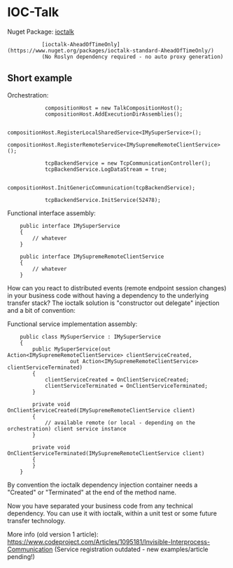 # IOC-Talk

Nuget Package: [ioctalk](https://www.nuget.org/packages/ioctalk-standard/)

			   [ioctalk-AheadOfTimeOnly](https://www.nuget.org/packages/ioctalk-standard-AheadOfTimeOnly/)
			   (No Roslyn dependency required - no auto proxy generation)

## Short example

Orchestration:
```
            compositionHost = new TalkCompositionHost();
            compositionHost.AddExecutionDirAssemblies();

            compositionHost.RegisterLocalSharedService<IMySuperService>();
            compositionHost.RegisterRemoteService<IMySupremeRemoteClientService>();

            tcpBackendService = new TcpCommunicationController();
            tcpBackendService.LogDataStream = true;

            compositionHost.InitGenericCommunication(tcpBackendService);

            tcpBackendService.InitService(52478);
```

Functional interface assembly:
```
	public interface IMySuperService
	{
		// whatever
	}
```

```
	public interface IMySupremeRemoteClientService
	{
		// whatever
	}
```

How can you react to distributed events (remote endpoint session changes) in your business code without having a dependency to the underlying transfer stack?
The ioctalk solution is "constructor out delegate" injection and a bit of convention:

Functional service implementation assembly:
```
	public class MySuperService : IMySuperService
	{
		public MySuperService(out Action<IMySupremeRemoteClientService> clientServiceCreated, 
					out Action<IMySupremeRemoteClientService> clientServiceTerminated)
		{
			clientServiceCreated = OnClientServiceCreated;
			clientServiceTerminated = OnClientServiceTerminated;
		}

		private void OnClientServiceCreated(IMySupremeRemoteClientService client)
		{
			// available remote (or local - depending on the orchestration) client service instance
		}

		private void OnClientServiceTerminated(IMySupremeRemoteClientService client)
		{
		}
	}
```
By convention the ioctalk dependency injection container needs a "Created" or "Terminated" at the end of the method name.

Now you have separated your business code from any technical dependency. You can use it with ioctalk, within a unit test or some future transfer technology.


More info (old version 1 article): https://www.codeproject.com/Articles/1095181/Invisible-Interprocess-Communication
(Service registration outdated - new examples/article pending!)
